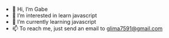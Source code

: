 - 👋 Hi, I’m Gabe
- 👀 I’m interested in learn javascript
- 🌱 I’m currently learning javascript
- 📫 To reach me, just send an email to glima7591@gmail.com

<!---
neogabe/neogabe is a ✨ special ✨ repository because its `README.md` (this file) appears on your GitHub profile.
You can click the Preview link to take a look at your changes.
--->
